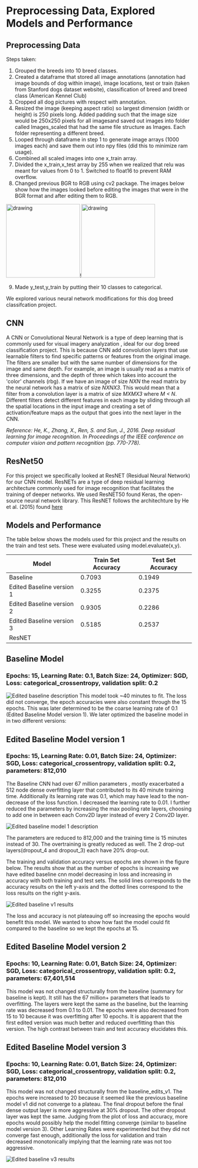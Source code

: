 Preprocessing Data, Explored Models and Performance
=============================

Preprocessing Data
------------
Steps taken: 
1. Grouped the breeds into 10 breed classes.
2. Created a dataframe that stored all image annotations (annotation had image bounds of dog within image), image locations, test or train (taken from Stanford dogs dataset website), classification of breed and breed class (American Kennel Club)
3. Cropped all dog pictures with respect with annotation.
4. Resized the image (keeping aspect ratio) so largest dimension (width or height) is 250 pixels long. Added padding such that the image size would be 250x250 pixels for all imagesand saved out images into folder called Images_scaled that had the same file structure as Images. Each folder representing a different breed.
5. Looped through dataframe in step 1 to generate image arrays (1000 images each) and save them out into npy files (did this to minimize ram usage).
6. Combined all scaled images into one x_train array.
7. Divided the x_train,x_test array by 255 when we realized that relu was meant for values from 0 to 1. Switched to float16 to prevent RAM overflow.
8. Changed previous BGR to RGB using cv2 package. The images below show how the images looked before editing the images that were in the BGR format and after editing them to RGB. 

<img src="https://raw.githubusercontent.com/ayshaw/Dog-Breed-Project/master/brg.jpeg" alt="drawing"  width="200"/>!<img src="https://raw.githubusercontent.com/ayshaw/Dog-Breed-Project/master/rbg.jpeg" alt="drawing"  width="200"/>


9. Made y_test,y_train by putting their 10 classes to categorical.



We explored various neural network modifications for this dog breed classifcation project. 

CNN 
--------
A CNN or Convolutional Neural Network is a type of deep learning that is commonly used for visual imagery analyzation , ideal for our dog breed classification project. This is because CNN add convolution layers that use learnable filters to find specific patterns or features from the original image. The filters are smaller but with the same number of dimensions for the image and same depth.  For example, an image is usually read as a matrix of three dimensions, and the depth of three which takes into account the 'color' channels (rbg). If we have an image of size *NXN* the read matrix by the neural network has a matrix of size *NXNX3*. This would mean that a filter from a convolution layer is a matrix of size *MXMX3* where *M < N*. Different filters detect different features in each image by sliding through all the spatial locations in the input image and creating a set of activation/feature maps as the output that goes into the next layer in the CNN. 

*Reference:
He, K., Zhang, X., Ren, S. and Sun, J., 2016. Deep residual learning for image recognition. In Proceedings of the IEEE conference on computer vision and pattern recognition (pp. 770-778).*


ResNet50
----------
For this project we specifically looked at ResNET (Residual Neural Network) for our CNN model. ResNETs are a type of deep residual learning architecture commonly used for image recognition that facilitates the training of deeper networks. We used ResNET50 found Keras, the open-source neural network library. This ResNET follows the architechture by He et al. (2015) found [here](https://arxiv.org/abs/1512.03385)

Models and Performance
--------

The table below shows the models used for this project and the results on the train and test sets. These were evaluated using model.evaluate(x,y).

|**Model**           |**Train Set Accuracy** |**Test Set Accuracy**|
|--------------------|-----------------------|---------------------|
|Baseline   |0.7093 |0.1949 |
|Edited Baseline version 1|  0.3255  |  0.2375 |
|Edited Baseline version 2| 0.9305|0.2286|
|Edited Baseline version 3| 0.5185|0.2537 |
| ResNET |           |    |

## Baseline Model
### Epochs: 15, Learning Rate: 0.1, Batch Size: 24, Optimizer: SGD, Loss: categorical_crossentropy, validation split: 0.2
![Edited baseline description](https://raw.githubusercontent.com/ayshaw/Dog-Breed-Project/master/baseline_edits_v2.png "Edited Baseline")
This model took ~40 minutes to fit. The loss did not converge, the epoch accuracies were also constant through the 15 epochs. This was later determined to be the coarse learning rate of 0.1 (Edited Baseline Model version 1). We later optimized the baseline model in in two different versions:

## Edited Baseline Model version 1
### Epochs: 15, Learning Rate: 0.01, Batch Size: 24, Optimizer: SGD, Loss: categorical_crossentropy, validation split: 0.2, parameters: 812,010
The Baseline CNN had over 67 million parameters , mostly exacerbated a 512 node dense overfitting layer that contributed to its 40 minute training time. Additionally its learning rate was 0.1, which may have lead to the non-decrease of the loss function. I decreased the learning rate to 0.01. I further reduced the parameters by increasing the max pooling rate layers, choosing to add one in between each Conv2D layer instead of every 2 Conv2D layer.

![Edited baseline model 1 description](https://raw.githubusercontent.com/ayshaw/Dog-Breed-Project/master/baseline_edits_v1.png "Edited Baseline Model 1")

The parameters are reduced to 812,000 and the training time is 15 minutes instead of 30. The overtraining is greatly reduced as well. The 2 drop-out layers(dropout_4 and dropout_3) each have 20% drop-out.

The training and validation accuracy versus epochs are shown in the figure below. The results show that as the number of epochs is increasing we have edited baseline cnn model decreasing in loss and increasing in accuracy with both training and test sets. The solid lines corresponds to the accuracy results on the left y-axis and the dotted lines correspond to the loss results on the right y-axis. 

![Edited baseline v1 results](https://raw.githubusercontent.com/ayshaw/Dog-Breed-Project/master/baseline_edits_v1_plot.png "Edited Baseline v1 results")

The loss and accuracy is not plateauing off so increasing the epochs would benefit this model. We wanted to show how fast the model could fit compared to the baseline so we kept the epochs at 15. 

## Edited Baseline Model version 2
### Epochs: 10, Learning Rate: 0.01, Batch Size: 24, Optimizer: SGD, Loss: categorical_crossentropy, validation split: 0.2, parameters: 67,401,514
This model was not changed structurally from the baseline (summary for baseline is kept). It still has the 67 million+ parameters that leads to overfitting. The layers were kept the same as the baseline, but the learning rate was decreased from 0.1 to 0.01. The epochs were also decreased from 15 to 10 because it was overfitting after 10 epochs. It is apparent that the first edited version was much better and reduced overfitting than this version. The high contrast between train and test accuracy elucidates this.

## Edited Baseline Model version 3
### Epochs: 10, Learning Rate: 0.01, Batch Size: 24, Optimizer: SGD, Loss: categorical_crossentropy, validation split: 0.2, parameters: 812,010
This model was not changed structurally from the baseline_edits_v1.  The epochs were increased to 20 because it seemed like the previous baseline model v1 did not converge to a plateau. The final dropout before the final dense output layer is more aggressive at 30% dropout. The other dropout layer was kept the same. Judging from the plot of loss and accuracy, more epochs would possibly help the model fitting converge (similar to baseline model version 3). Other Learning Rates were experimented but they did not converge fast enough, additionally the loss for validation and train decreased monotonically implying that the learning rate was not too aggressive.

![Edited baseline v3 results](https://raw.githubusercontent.com/ayshaw/Dog-Breed-Project/master/baseline_edits_v3_plot.jpeg "Edited Baseline v3 results")
